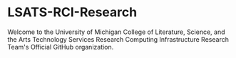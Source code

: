 # LSATS-RCI-Research

Welcome to the University of Michigan College of Literature, Science, and the Arts Technology Services Research Computing Infrastructure Research Team's Official GitHub organization.
